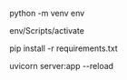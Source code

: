 python -m venv env

env/Scripts/activate

pip install -r requirements.txt

uvicorn server:app --reload
